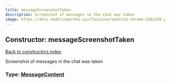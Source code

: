 ```yaml
---
title: messageScreenshotTaken
description: Screenshot of messages in the chat was taken
image: https://docs.madelineproto.xyz/favicons/android-chrome-256x256.png
---
```

## Constructor: messageScreenshotTaken  
[Back to constructors index](index.md)



Screenshot of messages in the chat was taken




### Type: [MessageContent](../types/MessageContent.md)


